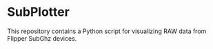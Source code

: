 # SubPlotter
This repository contains a Python script for visualizing RAW data from Flipper SubGhz devices.
